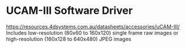 # UCAM-III Software Driver
https://resources.4dsystems.com.au/datasheets/accessories/uCAM-III/
Includes low-resolution (80x60 to 160x120) single frame raw images or high-resolution (160x128 to 640x480) JPEG images
